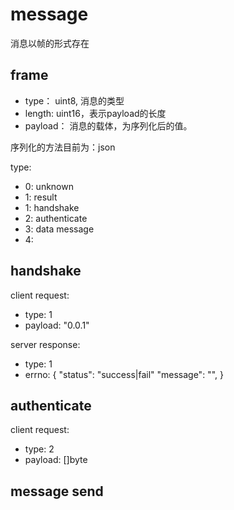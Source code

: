 # message

消息以帧的形式存在

## frame

- type： uint8, 消息的类型
- length: uint16，表示payload的长度 
- payload： 消息的载体，为序列化后的值。

序列化的方法目前为：json

type: 

- 0: unknown
- 1: result
- 1: handshake
- 2: authenticate
- 3: data message
- 4: 

## handshake

client  request:

- type: 1
- payload: "0.0.1"

server response:

- type: 1
- errno:
    {
        "status": "success|fail"
        "message": "",
    }


## authenticate

client request:

- type: 2
- payload: []byte
    
    
## message send

